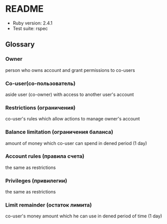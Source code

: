# README
* Ruby version: 2.4.1
* Test suite: rspec

## Glossary
### Owner
person who owns account and grant permissions to co-users
### Co-user(со-пользователь)
aside user (co-owner) with access to another user's account
### Restrictions (ограничения)
co-user's rules which allow actions to manage owner's account
### Balance limitation (ограничения баланса)
amount of money which co-user can spend in dened period (1 day) 
### Account rules (правила счета)
the same as restrictions
### Privileges (привилегии)
the same as restrictions
### Limit remainder (остаток лимита)
co-user's money amount which he can use in dened period of time (1 day)
